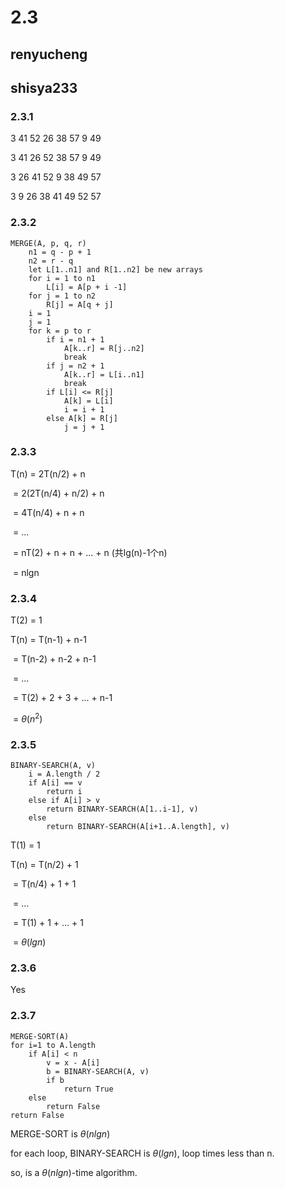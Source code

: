 # 2.3
## renyucheng


## shisya233
### 2.3.1

3	41	52	26	38	57	9	49

3	41	26	52	38	57	9	49

3	26	41	52	9	38	49	57

3	9	26	38	41	49	52	57



### 2.3.2

```
MERGE(A, p, q, r)
	n1 = q - p + 1
	n2 = r - q
	let L[1..n1] and R[1..n2] be new arrays
	for i = 1 to n1
		L[i] = A[p + i -1]
	for j = 1 to n2
		R[j] = A[q + j]
	i = 1
	j = 1
	for k = p to r
		if i = n1 + 1
			A[k..r] = R[j..n2]
			break
		if j = n2 + 1
			A[k..r] = L[i..n1]
			break
		if L[i] <= R[j]
			A[k] = L[i]
			i = i + 1
		else A[k] = R[j]
			j = j + 1
```



### 2.3.3

T(n) = 2T(n/2) + n

​	 = 2(2T(n/4) + n/2) + n

​	 = 4T(n/4) + n + n

​	 = ...

​	 = nT(2) + n + n + ... + n (共lg(n)-1个n)

​	 = nlgn



### 2.3.4

T(2) = 1

T(n) = T(n-1) + n-1

​	 = T(n-2) + n-2 + n-1

​	 = ...

​	 = T(2) + 2 + 3 + ... + n-1

​	 = $\theta(n^2)$



### 2.3.5

```
BINARY-SEARCH(A, v)
	i = A.length / 2
	if A[i] == v
		return i
	else if A[i] > v
		return BINARY-SEARCH(A[1..i-1], v)
	else
		return BINARY-SEARCH(A[i+1..A.length], v)
```

T(1) = 1

T(n) = T(n/2) + 1

​	 = T(n/4) + 1 + 1

​	 = ...

​	 = T(1) + 1 + ... + 1

​	 = $\theta(lgn)$



### 2.3.6

Yes



### 2.3.7

```
MERGE-SORT(A)
for i=1 to A.length
	if A[i] < n
		v = x - A[i]
		b = BINARY-SEARCH(A, v)
		if b
			return True
	else
		return False
return False
```

MERGE-SORT is $\theta(nlgn)$

for each loop, BINARY-SEARCH is $\theta(lgn)$, loop times less than n.

so, is a $\theta(nlgn)$-time algorithm.
